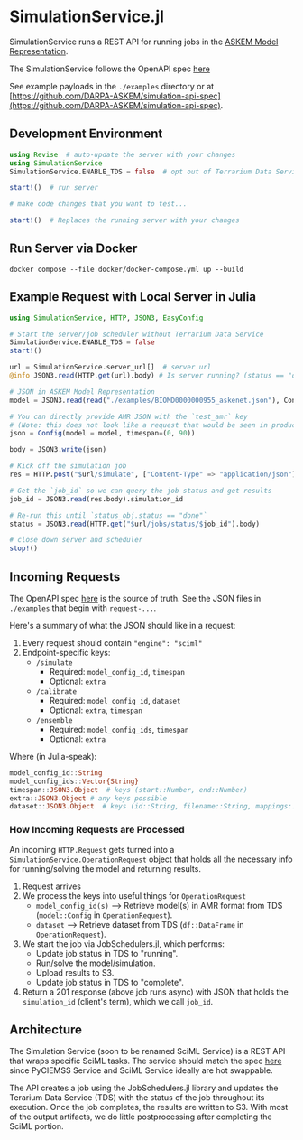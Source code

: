 # SimulationService.jl

SimulationService runs a REST API for running jobs in the [ASKEM Model Representation](https://github.com/DARPA-ASKEM/Model-Representations).

The SimulationService follows the OpenAPI spec [here](https://github.com/DARPA-ASKEM/simulation-api-spec/blob/main/openapi.yaml)

See example payloads in the `./examples` directory or at [https://github.com/DARPA-ASKEM/simulation-api-spec](https://github.com/DARPA-ASKEM/simulation-api-spec).

## Development Environment

```julia
using Revise  # auto-update the server with your changes
using SimulationService
SimulationService.ENABLE_TDS = false  # opt out of Terrarium Data Service

start!()  # run server

# make code changes that you want to test...

start!()  # Replaces the running server with your changes
```

## Run Server via Docker

```
docker compose --file docker/docker-compose.yml up --build
```

## Example Request with Local Server in Julia

```julia
using SimulationService, HTTP, JSON3, EasyConfig

# Start the server/job scheduler without Terrarium Data Service
SimulationService.ENABLE_TDS = false
start!()

url = SimulationService.server_url[]  # server url
@info JSON3.read(HTTP.get(url).body) # Is server running? (status == "ok")

# JSON in ASKEM Model Representation
model = JSON3.read(read("./examples/BIOMD0000000955_askenet.json"), Config)

# You can directly provide AMR JSON with the `test_amr` key
# (Note: this does not look like a request that would be seen in production)
json = Config(model = model, timespan=(0, 90))

body = JSON3.write(json)

# Kick off the simulation job
res = HTTP.post("$url/simulate", ["Content-Type" => "application/json"]; body=body)

# Get the `job_id` so we can query the job status and get results
job_id = JSON3.read(res.body).simulation_id

# Re-run this until `status_obj.status == "done"`
status = JSON3.read(HTTP.get("$url/jobs/status/$job_id").body)

# close down server and scheduler
stop!()
```

## Incoming Requests

The OpenAPI spec [here](https://raw.githubusercontent.com/DARPA-ASKEM/simulation-api-spec/main/openapi.yaml) is the source of truth.  See the JSON files in `./examples` that begin with `request-...`.

Here's a summary of what the JSON should like in a request:

1. Every request should contain `"engine": "sciml"`
2. Endpoint-specific keys:
    - `/simulate`
        - Required: `model_config_id`, `timespan`
        - Optional: `extra`
    - `/calibrate`
        - Required: `model_config_id`, `dataset`
        - Optional: `extra`, `timespan`
    - `/ensemble`
        - Required: `model_config_ids`, `timespan`
        - Optional: `extra`

Where (in Julia-speak):

```julia
model_config_id::String
model_config_ids::Vector{String}
timespan::JSON3.Object  # keys (start::Number, end::Number)
extra::JSON3.Object # any keys possible
dataset::JSON3.Object  # keys (id::String, filename::String, mappings::Object(col_name => new_col_name))
```

### How Incoming Requests are Processed

An incoming `HTTP.Request` gets turned into a `SimulationService.OperationRequest` object that holds
all the necessary info for running/solving the model and returning results.


1. Request arrives
2. We process the keys into useful things for `OperationRequest`
    - `model_config_id(s)` --> Retrieve model(s) in AMR format from TDS (`model::Config` in `OperationRequest`).
    - `dataset` --> Retrieve dataset from TDS (`df::DataFrame` in `OperationRequest`).
3. We start the job via JobSchedulers.jl, which performs:
    - Update job status in TDS to "running".
    - Run/solve the model/simulation.
    - Upload results to S3.
    - Update job status in TDS to "complete".
4. Return a 201 response (above job runs async) with JSON that holds the `simulation_id` (client's term), which we call `job_id`.


## Architecture

The Simulation Service (soon to be renamed SciML Service) is a REST API that wraps
specific SciML tasks. The service should match the spec [here](https://github.com/DARPA-ASKEM/simulation-api-spec)
since PyCIEMSS Service and SciML Service ideally are hot swappable.

The API creates a job using the JobSchedulers.jl library and updates the Terarium Data Service (TDS) with the status
of the job throughout its execution. Once the job completes, the results are written to S3. With most of the output artifacts, we do little postprocessing
after completing the SciML portion.
